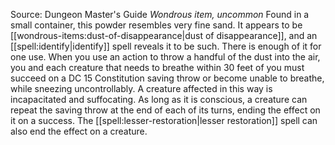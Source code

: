 Source: Dungeon Master's Guide
*Wondrous item, uncommon*
Found in a small container, this powder resembles very fine sand. It appears to be [[wondrous-items:dust-of-disappearance|dust of disappearance]], and an [[spell:identify|identify]] spell reveals it to be such. There is enough of it for one use.
When you use an action to throw a handful of the dust into the air, you and each creature that needs to breathe within 30 feet of you must succeed on a DC 15 Constitution saving throw or become unable to breathe, while sneezing uncontrollably. A creature affected in this way is incapacitated and suffocating. As long as it is conscious, a creature can repeat the saving throw at the end of each of its turns, ending the effect on it on a success. The [[spell:lesser-restoration|lesser restoration]] spell can also end the effect on a creature.